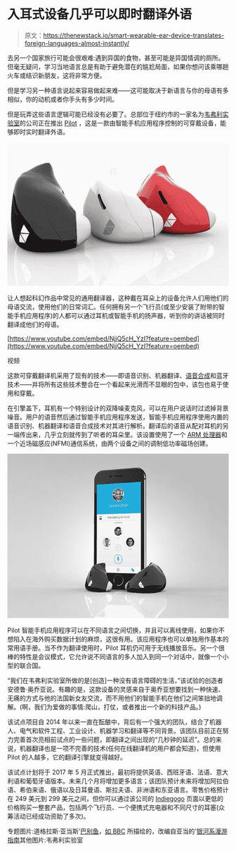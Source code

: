 # 入耳式设备几乎可以即时翻译外语

> 原文：<https://thenewstack.io/smart-wearable-ear-device-translates-foreign-languages-almost-instantly/>

去另一个国家旅行可能会很艰难:遇到异国的食物，甚至可能是异国情调的厕所。但毫无疑问，学习当地语言总是有助于避免潜在的尴尬局面，如果你想问该乘哪趟火车或结识新朋友，这将非常方便。

但是学习另一种语言说起来容易做起来难——这可能取决于新语言与你的母语有多相似，你的动机或者你手头有多少时间。

但是玩弄这些语言逻辑可能已经没有必要了。总部位于纽约市的一家名为[韦弗利实验室](http://www.waverlylabs.com/)的公司正在推出 [Pilot](https://www.indiegogo.com/projects/meet-the-pilot-smart-earpiece-language-translator--2#/) ，这是一款由智能手机应用程序控制的可穿戴设备，能够即时实时翻译外语。

![pilot-realtime-translator-2](img/167437b853a78dc499b7615ea08f832c.png)

让人想起科幻作品中常见的通用翻译器，这种戴在耳朵上的设备允许人们用他们的母语交流，使用他们的日常词汇。任何拥有另一个飞行员(或至少安装了附带的智能手机应用程序)的人都可以通过耳机或智能手机的扬声器，听到你的讲话被同时翻译成他们的母语。

[https://www.youtube.com/embed/NjjQ5cH_YzI?feature=oembed](https://www.youtube.com/embed/NjjQ5cH_YzI?feature=oembed)

视频

这款可穿戴翻译机采用了现有的技术——即语音识别、机器翻译、[语音合成](https://en.wikipedia.org/wiki/Speech_synthesis)和蓝牙技术——并将所有这些技术整合在一个看起来光滑而不显眼的包中，该包也易于使用和穿戴。

在引擎盖下，耳机有一个特别设计的双降噪麦克风，可以在用户说话时过滤掉背景噪音。用户的语音然后通过智能手机应用程序发送，智能手机应用程序使用内置的语音识别、机器翻译和语音合成技术对其进行解析。翻译后的语音从配对耳机的另一端传出来，几乎立刻就传到了听者的耳朵里。该设置使用了一个 [ARM 处理器](http://whatis.techtarget.com/definition/ARM-processor)和一个近场磁感应(NFMI)通信系统，由两个设备之间的调制低功率磁场创建。

![pilot-realtime-translator-4](img/bb35ef22d9df6cacf670786a9f7cedcb.png)

Pilot 智能手机应用程序可以在不同语言之间切换，并且可以离线使用，如果你不想陷入在海外购买数据计划的麻烦，这很有用。该应用程序也可以单独用作基本的常用语手册。当不作为翻译使用时，Pilot 耳机仍可用于无线播放音乐。另一个很棒的特性是会议模式，它允许说不同语言的多人加入到同一个对话中，就像一个小型的联合国。

“我们在韦弗利实验室所做的是[创造]一种没有语言障碍的生活，”该试验的创造者安德鲁·奥乔亚说。有趣的是，这款设备的灵感来自于奥乔亚想要找到一种快速、无痛的方式与他的法国新女友交流，而不用他们的智能手机在他们之间笨拙地调解。(啊，我们为爱做的事情:爬山，打仗，或者推出一个新的科技产品。)

该试点项目自 2014 年以来一直在酝酿中，背后有一个强大的团队，结合了机器人、电气和软件工程、工业设计、机器学习和翻译等不同背景。该团队目前正在努力完善首次亮相前试点的一些问题，即翻译之间出现的“几秒钟的延迟”。总的来说，机器翻译也是一项不完善的技术(任何在线翻译机的用户都会知道)，但使用 Pilot 的人越多，它的翻译引擎就变得越好。

该试点计划将于 2017 年 5 月正式推出，最初将提供英语、西班牙语、法语、意大利语和葡萄牙语版本。未来几个月将增加更多语言；该团队预计未来将增加阿拉伯语、希伯来语、俄语以及日耳曼语、斯拉夫语、非洲语和东亚语言。零售价格预计在 249 美元到 299 美元之间，但你可以通过该公司的 [Indiegogo](https://www.indiegogo.com/projects/meet-the-pilot-smart-earpiece-language-translator--2#/) 页面以更低的价格购买一整套产品，包括两个飞行员、一个便携式充电器和不同尺寸的耳塞(众筹活动已经成功资助了多次)。

专题图片:道格拉斯·亚当斯'[巴别鱼](http://hitchhikers.wikia.com/wiki/Babel_Fish)，[如 BBC](https://www.youtube.com/watch?v=fmpP73-SHPQ) 所描绘的，改编自亚当的'[银河系漫游指南](https://www.amazon.com/Hitchhikers-Guide-Galaxy-Douglas-Adams/dp/0345391802)其他图片:韦弗利实验室

<svg xmlns:xlink="http://www.w3.org/1999/xlink" viewBox="0 0 68 31" version="1.1"><title>Group</title> <desc>Created with Sketch.</desc></svg>